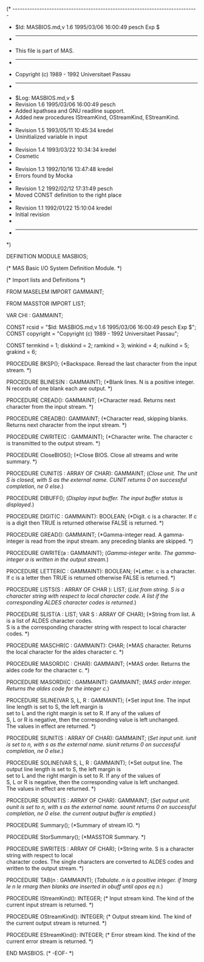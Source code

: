 (* ----------------------------------------------------------------------------
 * $Id: MASBIOS.md,v 1.6 1995/03/06 16:00:49 pesch Exp $
 * ----------------------------------------------------------------------------
 * This file is part of MAS.
 * ----------------------------------------------------------------------------
 * Copyright (c) 1989 - 1992 Universitaet Passau
 * ----------------------------------------------------------------------------
 * $Log: MASBIOS.md,v $
 * Revision 1.6  1995/03/06  16:00:49  pesch
 * Added kpathsea and GNU readline support.
 * Added new procedures IStreamKind, OStreamKind, EStreamKind.
 *
 * Revision 1.5  1993/05/11  10:45:34  kredel
 * Uninitialized variable in input
 *
 * Revision 1.4  1993/03/22  10:34:34  kredel
 * Cosmetic
 *
 * Revision 1.3  1992/10/16  13:47:48  kredel
 * Errors found by Mocka
 *
 * Revision 1.2  1992/02/12  17:31:49  pesch
 * Moved CONST definition to the right place
 *
 * Revision 1.1  1992/01/22  15:10:04  kredel
 * Initial revision
 *
 * ----------------------------------------------------------------------------
 *)
 
DEFINITION MODULE MASBIOS; 

(* MAS Basic I/O System Definition Module. *)

 
(* Import lists and Definitions *) 
 
  FROM MASELEM IMPORT GAMMAINT; 
 
  FROM MASSTOR IMPORT LIST; 
 
  VAR  CHI : GAMMAINT; 
 
CONST rcsid = "$Id: MASBIOS.md,v 1.6 1995/03/06 16:00:49 pesch Exp $";
CONST copyright = "Copyright (c) 1989 - 1992 Universitaet Passau";
 
CONST
        termkind = 1; 
        diskkind = 2; 
        ramkind = 3; 
        winkind = 4; 
        nulkind = 5; 
        grakind = 6; 
 
PROCEDURE BKSP(); 
(*Backspace.  Reread the last character from the input stream. *) 
 
 
PROCEDURE BLINES(N : GAMMAINT); 
(*Blank lines.  N is a positive integer.  N records of one blank each 
are output. *) 
 
 
PROCEDURE CREAD(): GAMMAINT; 
(*Character read.  Returns next character from the input stream. *) 
 
 
PROCEDURE CREADB(): GAMMAINT; 
(*Character read, skipping blanks. Returns next character from the 
input stream. *) 
 
 
PROCEDURE CWRITE(C : GAMMAINT); 
(*Character write. The character c is transmitted to the output 
stream. *) 
 
 
PROCEDURE CloseBIOS(); 
(*Close BIOS.  Close all streams and write summary. *) 
 
 
PROCEDURE CUNIT(S : ARRAY OF CHAR): GAMMAINT; 
(*Close unit.  The unit S is closed, with S as the external name. 
CUNIT returns 0 on successful completion, ne 0 else.*) 
 
 
PROCEDURE DIBUFF(); 
(*Display input buffer.  The input buffer status is displayed.*) 
 
 
PROCEDURE DIGIT(C : GAMMAINT): BOOLEAN; 
(*Digit.  c is a character.  If c is a digit then TRUE is returned 
otherwise FALSE is returned. *) 
 
 
PROCEDURE GREAD(): GAMMAINT; 
(*Gamma-integer read.  A gamma-integer is read from the input 
stream.  any preceding blanks are skipped. *) 
 
 
PROCEDURE GWRITE(a : GAMMAINT); 
(*Gamma-integer write.  The gamma-integer a is written in the output 
stream.*) 
 
 
PROCEDURE LETTER(C : GAMMAINT): BOOLEAN; 
(*Letter.  c is a character.  If c is a letter then TRUE is returned 
otherwise FALSE is returned. *) 
 
 
PROCEDURE LISTS(S : ARRAY OF CHAR ): LIST; 
(*List from string. S is a character string with respect to local 
character code. A list if the corresponding ALDES character codes 
is returned.*) 
 
 
PROCEDURE SLIST(A : LIST; VAR S : ARRAY OF CHAR); 
(*String from list. A is a list of ALDES character codes.  
S is a the corresponding character string with respect to local 
character codes. *) 
 
 
PROCEDURE MASCHR(C : GAMMAINT): CHAR; 
(*MAS character.  Returns the local character for the aldes character c. *) 
 
 
PROCEDURE MASORD(C : CHAR): GAMMAINT; 
(*MAS order.  Returns the aldes code for the character c. *) 
 
 
PROCEDURE MASORDI(C : GAMMAINT): GAMMAINT; 
(*MAS order integer.  Returns the aldes code for the integer c.*) 
 
 
PROCEDURE SILINE(VAR S, L, R : GAMMAINT); 
(*Set input line.  The input line length is set to S, the left margin is  
set to L and the right margin is set to R. If any of the values of  
S, L or R is negative, then the corresponding value is left unchanged.  
The values in effect are returned. *) 
 
 
PROCEDURE SIUNIT(S : ARRAY OF CHAR): GAMMAINT; 
(*Set input unit.  iunit is set to n, with s as the external name. 
siunit returns 0 on successful completion, ne 0 else.*) 
 
 
PROCEDURE SOLINE(VAR S, L, R : GAMMAINT); 
(*Set output line.  The output line length is set to S, the left margin is  
set to L and the right margin is set to R. If any of the values of  
S, L or R is negative, then the corresponding value is left unchanged.  
The values in effect are returned. *) 
 
 
PROCEDURE SOUNIT(S : ARRAY OF CHAR): GAMMAINT; 
(*Set output unit.  ounit is set to n, with s as the external name. 
sounit returns 0 on successful completion, ne 0 else. 
the current output buffer is emptied.*) 
 
 
PROCEDURE Summary(); 
(*Summary of stream IO. *) 
 
 
PROCEDURE StorSummary(); 
(*MASSTOR Summary. *) 
 
 
PROCEDURE SWRITE(S : ARRAY OF CHAR); 
(*String write. S is a character string with respect to local  
character codes. The single characters are converted to ALDES codes 
and written to the output stream. *) 
 
 
PROCEDURE TAB(n : GAMMAINT); 
(*Tabulate.  n is a positive integer.  if lmarg le n le rmarg then 
blanks are inserted in obuff until opos eq n.*) 
 
PROCEDURE IStreamKind(): INTEGER;
(* Input stream kind. The kind of the current input stream is returned. *)

PROCEDURE OStreamKind(): INTEGER;
(* Output stream kind. The kind of the current output stream is returned. *)

PROCEDURE EStreamKind(): INTEGER;
(* Error stream kind. The kind of the current error stream is returned. *)

END MASBIOS. 
(* -EOF- *)
